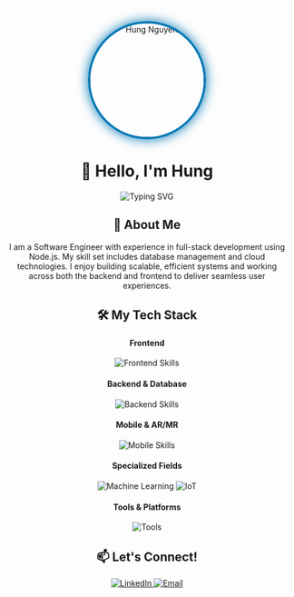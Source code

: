 <div align="center">
  <a href="https://github.com/vanihub1301">
    <img src="https://avatars.githubusercontent.com/u/192573150?v=4" alt="Hung Nguyen" width="200" height="200" style="border-radius: 50%; object-fit: cover; border: 4px solid #0077B5; box-shadow: 0 0 20px #0077B5;">
  </a>
</div>

<h1 align="center">👋 Hello, I'm Hung</h1>

<p align="center">
  <img src="https://readme-typing-svg.herokuapp.com?font=Fira+Code&pause=1000&color=0077B5&center=true&vCenter=true&width=435&lines=Software+Developer;Full-Stack+Engineer;Mobile+Developer;" alt="Typing SVG" />
</p>

<h2 align="center">🚀 About Me</h2>

<p align="center">
I am a Software Engineer with experience in full-stack development using Node.js. My skill set includes database management and cloud technologies. I enjoy building scalable, efficient systems and working across both the backend and frontend to deliver seamless user experiences.
</p>

<h2 align="center">🛠️ My Tech Stack</h2>

<div align="center">
  <h4><b>Frontend</b></h4>
  <p>
    <img src="https://skillicons.dev/icons?i=vue,nuxtjs,react" alt="Frontend Skills" />
  </p>
  <h4><b>Backend & Database</b></h4>
  <p>
    <img src="https://skillicons.dev/icons?i=nodejs,nest,express,mysql,mongodb" alt="Backend Skills" />
  </p>
  <h4><b>Mobile & AR/MR</b></h4>
  <p>
    <img src="https://skillicons.dev/icons?i=react,unity,cs" alt="Mobile Skills" />
  </p>
  <h4><b>Specialized Fields</b></h4>
  <p>
    <img src="https://img.shields.io/badge/Machine_Learning-FF6F00?style=for-the-badge&logo=tensorflow&logoColor=white" alt="Machine Learning"/>
    <img src="https://img.shields.io/badge/IoT-00979D?style=for-the-badge&logo=raspberrypi&logoColor=white" alt="IoT"/>
  </p>
  <h4><b>Tools & Platforms</b></h4>
  <p>
    <img src="https://skillicons.dev/icons?i=git,github,figma,docker" alt="Tools" />
  </p>
</div>

<!-- <h2 align="center">📊 My GitHub Stats</h2>

<div align="center">
  <img src="https://github-readme-stats.vercel.app/api?username=vanihub1301&show_icons=true&theme=tokyonight&hide_border=true&border_radius=15" alt="Hung Nguyen's GitHub stats">
  <br/>
  <img src="https://github-readme-stats.vercel.app/api/top-langs/?username=vanihub1301&layout=compact&theme=tokyonight&hide_border=true&border_radius=15" alt="Top Languages">
  <br/>
  <img src="https://streak-stats.demolab.com/?user=vanihub1301&theme=tokyonight&hide_border=true" alt="GitHub Streak" />
</div> -->

<h2 align="center">📫 Let's Connect!</h2>

<p align="center">
  <a href="https://www.linkedin.com/in/hung-nguyen-a46872291" target="_blank">
    <img src="https://img.shields.io/badge/LinkedIn-0077B5?style=for-the-badge&logo=linkedin&logoColor=white" alt="LinkedIn">
  </a>
  <a href="mailto:vani.mymine@gmail.com">
    <img src="https://img.shields.io/badge/Gmail-D14836?style=for-the-badge&logo=gmail&logoColor=white" alt="Email">
  </a>
</p>